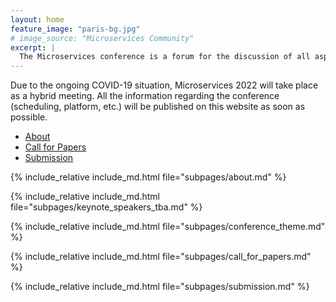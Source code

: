```yaml
---
layout: home
feature_image: "paris-bg.jpg"
# image_source: "Microservices Community"
excerpt: |
  The Microservices conference is a forum for the discussion of all aspects of designing and programming microservice architectures. Both theoretical and experimental contributions are welcome, on topics ranging from formal frameworks to experience reports.
---
```


<div class="alert alert-info hidden-print" role="alert"><span class="glyphicon glyphicon-info-sign"></span> Due to the ongoing COVID-19 situation, Microservices 2022 will take place as a hybrid meeting. All the information regarding the conference (scheduling, platform, etc.) will be published on this website as soon as possible. </div>

<ul class="nav nav-tabs nav-justified">
  <li role="presentation" class="active"><a href="#about">About</a></li>
  <li role="presentation" id="cfp_tab"><a href="#cfp">Call for Papers</a></li>
  <li role="presentation" id="submission_tab"><a href="#submission">Submission</a></li>
</ul>

<div class="tab-content">
<div role="tabpanel" class="tab-pane active" id="about">

{% include_relative include_md.html file="subpages/about.md" %}

{% include_relative include_md.html file="subpages/keynote_speakers_tba.md" %}

{% include_relative include_md.html file="subpages/conference_theme.md" %}

</div>

<div role="tabpanel" class="tab-pane" id="cfp">

{% include_relative include_md.html file="subpages/call_for_papers.md" %}

</div>

<div role="tabpanel" class="tab-pane" id="submission">

{% include_relative include_md.html file="subpages/submission.md" %}

</div>

</div>

<script>
$('.nav-tabs li a').click(function (e){e.preventDefault();$(this).tab('show');})
</script>
